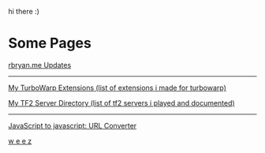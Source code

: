 hi there :)

# Some Pages
[rbryan.me Updates](https://rbryan.me/updates)

---

[My TurboWarp Extensions (list of extensions i made for turbowarp)](https://rbryan.me/turbowarp_extensions)
<!-- [[file directory]](https://rbryan.me/turbowarp_extensions/files) -->

[My TF2 Server Directory (list of tf2 servers i played and documented)](https://rbryan.me/tf2_server_dir)

---

[JavaScript to javascript: URL Converter](https://rbryan.me/js_to_js_url)

[w e e z](https://rbryan.me/weez)